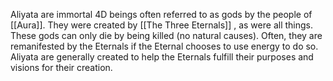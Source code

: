 Aliyata are immortal 4D beings often referred to as gods by the people of [[Aura]]. They were created by [[The Three Eternals]] , as were all things. These gods can only die by being killed (no natural causes). Often, they are  remanifested by the Eternals if the Eternal chooses to use energy to do so. Aliyata are generally created to help the Eternals fulfill their purposes and visions for their creation. 